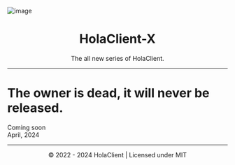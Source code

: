 ![image](https://github.com/HolaClient/X/assets/102372274/4466b22c-4919-49d6-ac6a-1addfd5ad963)

<h1 align="center" dir="auto">HolaClient-X</h1>
<p align="center">
The all new series of HolaClient.
</p>

---

# The owner is dead, it will never be released.

Coming soon<br>
April, 2024

---

<p align="center">
© 2022 - 2024 HolaClient | Licensed under MIT
</p>
